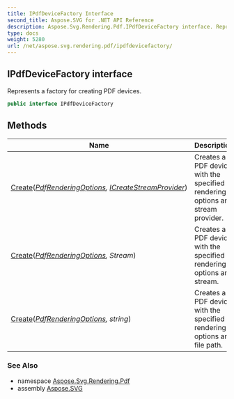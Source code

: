 ```yaml
---
title: IPdfDeviceFactory Interface
second_title: Aspose.SVG for .NET API Reference
description: Aspose.Svg.Rendering.Pdf.IPdfDeviceFactory interface. Represents a factory for creating PDF devices
type: docs
weight: 5280
url: /net/aspose.svg.rendering.pdf/ipdfdevicefactory/
---
```

## IPdfDeviceFactory interface

Represents a factory for creating PDF devices.

```csharp
public interface IPdfDeviceFactory
```

## Methods

| Name | Description |
| --- | --- |
| [Create](../../aspose.svg.rendering.pdf/ipdfdevicefactory/create/#create)(*[PdfRenderingOptions](../pdfrenderingoptions/), [ICreateStreamProvider](../../aspose.svg.io/icreatestreamprovider/)*) | Creates a PDF device with the specified rendering options and stream provider. |
| [Create](../../aspose.svg.rendering.pdf/ipdfdevicefactory/create/#create_1)(*[PdfRenderingOptions](../pdfrenderingoptions/), Stream*) | Creates a PDF device with the specified rendering options and stream. |
| [Create](../../aspose.svg.rendering.pdf/ipdfdevicefactory/create/#create_2)(*[PdfRenderingOptions](../pdfrenderingoptions/), string*) | Creates a PDF device with the specified rendering options and file path. |

### See Also

* namespace [Aspose.Svg.Rendering.Pdf](../../aspose.svg.rendering.pdf/)
* assembly [Aspose.SVG](../../)
